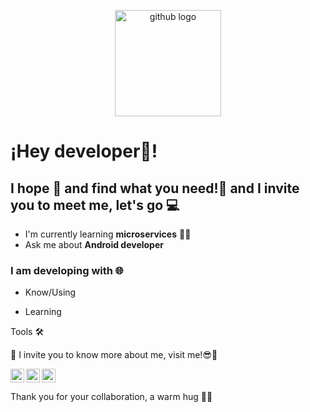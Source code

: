 <p align="center"><img src="https://octodex.github.com/images/spidertocat.png" alt="github logo" width="170px"></p>

# ¡Hey developer🤖!
## I hope 💖 and find what you need!🦾 and I invite you to meet me, let's go 💻
- I'm currently learning **microservices** 🚢🐳
- Ask me about **Android developer**

### I am developing with 🌐

- Know/Using

- Learning

Tools 🛠️



🦔 I invite you to know more about me, visit me!😎🧢

<a href="https://github.com/AlexanderVerse">
  <img src="https://cdn.jsdelivr.net/npm/simple-icons@3.1.0/icons/github.svg" alt="github logo" width="22px">
</a>
<a href="https://www.linkedin.com/in/alexander-rangel-gonzález-181656184/">
  <img align="left" alt="Mehdi's LinkdeIn" width="22px" src="https://cdn.jsdelivr.net/npm/simple-icons@v3/icons/linkedin.svg" />
</a>
<a href="https://www.instagram.com/alexandermonty92/">
  <img align="left" alt="Mehdi's Instagram" width="22px" src="https://cdn.jsdelivr.net/npm/simple-icons@v3/icons/instagram.svg" />
</a>

Thank you for your collaboration, a warm hug 💖😍   
<!--
**AlexanderVerse/AlexanderVerse** is a ✨ _special_ ✨ repository because its `README.md` (this file) appears on your GitHub profile.

Here are some ideas to get you started:

- 🔭 I’m currently working on ...
- 🌱 I’m currently learning ...
- 👯 I’m looking to collaborate on ...
- 🤔 I’m looking for help with ...
- 💬 Ask me about ...
- 📫 How to reach me: ...
- 😄 Pronouns: ...
- ⚡ Fun fact: ...
-->
